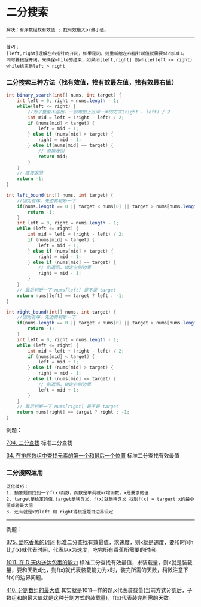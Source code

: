 # 二分搜索
    解决：有序数组找有效值 ; 找有效最大or最小值。

---
    技巧：
    [left,right]理解左右指针的开闭，如果是闭，则重新给左右指针赋值就需要mid加减1。
    同时要根据开闭，来确保while的结束，如果闭[left,right] 则while(left <= right) while结束是left > right
### 二分搜索三种方法（找有效值，找有效最左值，找有效最右值）

```java
int binary_search(int[] nums, int target) {
    int left = 0, right = nums.length - 1; 
    while(left <= right) {
        //为了整型不溢出，一般用加上区间一半的方式(right - left) / 2
        int mid = left + (right - left) / 2;
        if (nums[mid] < target) {
            left = mid + 1;
        } else if (nums[mid] > target) {
            right = mid - 1; 
        } else if(nums[mid] == target) {
            // 直接返回
            return mid;
        }
    }
    // 直接返回
    return -1;
}

int left_bound(int[] nums, int target) {
    //因为有序，先边界判断一下
    if(nums.length == 0 || target < nums[0] || target > nums[nums.length - 1]) {
        return -1;
    }
    int left = 0, right = nums.length - 1;
    while (left <= right) {
        int mid = left + (right - left) / 2;
        if (nums[mid] < target) {
            left = mid + 1;
        } else if (nums[mid] > target) {
            right = mid - 1;
        } else if (nums[mid] == target) {
            // 别返回，锁定左侧边界
            right = mid - 1;
        }
    }
    // 最后判断一下 nums[left] 是不是 target
    return nums[left] == target ? left : -1;
}

int right_bound(int[] nums, int target) {
    //因为有序，先边界判断一下
    if(nums.length == 0 || target < nums[0] || target > nums[nums.length - 1]) {
        return -1;
    }
    int left = 0, right = nums.length - 1;
    while (left <= right) {
        int mid = left + (right - left) / 2;
        if (nums[mid] < target) {
            left = mid + 1;
        } else if (nums[mid] > target) {
            right = mid - 1;
        } else if (nums[mid] == target) {
            // 别返回，锁定右侧边界
            left = mid + 1;
        }
    }
    // 最后判断一下 nums[right] 是不是 target
    return nums[right] == target ? right : -1;
}
```

例题：

[704. 二分查找](https://leetcode.cn/problems/binary-search/description/) 标准二分查找

[34. 在排序数组中查找元素的第一个和最后一个位置](https://leetcode.cn/problems/find-first-and-last-position-of-element-in-sorted-array/description/) 标准二分查找有效最值

### 二分搜索运用
    泛化技巧：
    1. 抽象题目找到一个f(x)函数，函数是单调减or增函数，x是要求的值
    2. target是给定的值,target是啥含义，f(x)就是啥含义 找到f(x) = targert x的最小值或者最大值
    3. 还有就是x的left 和 right得根据题目边界设定
---
例题：

[875. 爱吃香蕉的珂珂](https://leetcode.cn/problems/koko-eating-bananas/description/) 标准二分查找有效最值，求速度，则x就是速度，要和时间h比,f(x)就代表时间，代表以x为速度，吃完所有香蕉所需要的时间。

[1011. 在 D 天内送达包裹的能力](https://leetcode.cn/problems/capacity-to-ship-packages-within-d-days/description/) 标准二分查找有效最值，求装载量，则x就是装载量，要和天数d比，则f(x)就代表装载能力为x时，装完所需的天数，稍微注意下f(x)的边界问题。

[410. 分割数组的最大值](https://leetcode.cn/problems/split-array-largest-sum/description/) 其实就是1011一样的题,x代表装载量(当前方式分割后，子数组和的最大值就是这种分割方式的装载量)，f(x)代表装完所需的天数。
